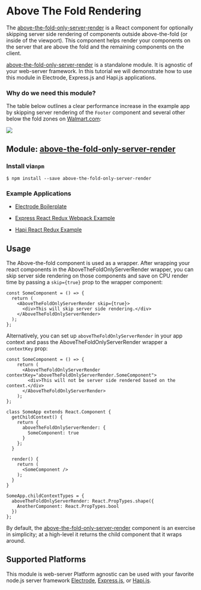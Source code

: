 # Above The Fold Rendering

The [above-the-fold-only-server-render](https://github.com/electrode-io/above-the-fold-only-server-render) is a React component for optionally skipping server side rendering of components outside above-the-fold \(or inside of the viewport\). This component helps render your components on the server that are above the fold and the remaining components on the client.

[above-the-fold-only-server-render](https://github.com/electrode-io/above-the-fold-only-server-render) is a standalone module. It is agnostic of your web-server framework. In this tutorial we will demonstrate how to use this module in Electrode, Express.js and Hapi.js applications.

### Why do we need this module?

The table below outlines a clear performance increase in the example app by skipping server rendering of the `Footer` component and several other below the fold zones on [Walmart.com](http://www.walmart.com/):

![](http://www.electrode.io/img/above-the-fold-table.png)

## Module: [above-the-fold-only-server-render](https://github.com/electrode-io/above-the-fold-only-server-render)

### Install via`npm`

```
$ npm install --save above-the-fold-only-server-render
```

### Example Applications

* [Electrode Boilerplate](https://github.com/electrode-io/electrode-boilerplate-universal-react-node#above-the-fold-only-server-render)

* [Express React Redux Webpack Example](https://github.com/docs-code-examples-electrode-io/express-react-redux-webpack#above-the-fold-only-server-render)

* [Hapi React Redux Example](https://github.com/docs-code-examples-electrode-io/hapi-react-redux#above-the-fold-only-server-render)

## Usage

The Above-the-fold component is used as a wrapper. After wrapping your react components in the AboveTheFoldOnlyServerRender wrapper, you can skip server side rendering on those components and save on CPU render time by passing a `skip={true}` prop to the wrapper component:

```
const SomeComponent = () => {
  return (
    <AboveTheFoldOnlyServerRender skip={true}>
      <div>This will skip server side rendering.</div>
    </AboveTheFoldOnlyServerRender>
  );
};
```

Alternatively, you can set up `aboveTheFoldOnlyServerRender`  in your app context and pass the AboveTheFoldOnlyServerRender wrapper a `contextKey` prop:

```
const SomeComponent = () => {
    return (
      <AboveTheFoldOnlyServerRender contextKey="aboveTheFoldOnlyServerRender.SomeComponent">
        <div>This will not be server side rendered based on the context.</div>
      </AboveTheFoldOnlyServerRender>
    );
};

class SomeApp extends React.Component {
  getChildContext() {
    return {
      aboveTheFoldOnlyServerRender: {
        SomeComponent: true
      }
    };
  }

  render() {
    return (
      <SomeComponent />
    );
  }
}

SomeApp.childContextTypes = {
  aboveTheFoldOnlyServerRender: React.PropTypes.shape({
    AnotherComponent: React.PropTypes.bool
  })
};
```

By default, the [above-the-fold-only-server-render](https://github.com/electrode-io/above-the-fold-only-server-render) component is an exercise in simplicity; at a high-level it returns the child component that it wraps around.

## Supported Platforms

This module is web-server Platform agnostic can be used with your favorite node.js server framework [Electrode](https://github.com/electrode-io/electrode), [Express.js](https://github.com/electrode-samples/express-example-with-standalone-electrode-modules), or [Hapi.js](https://github.com/electrode-samples/hapijs-example-with-standalone-electrode-modules).

